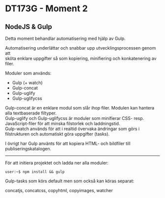DT173G - Moment 2
=================

NodeJS & Gulp
-----------------

Detta moment behandlar automatisering med hjälp av Gulp.

Automatisering underlättar och snabbar upp utvecklingsprocessen genom att\
sköta enklare uppgifter så som kopiering, minifiering och konkatenering av filer.

Moduler som används:

* Gulp (+ watch)
* Gulp-concat
* Gulp-uglify
* Gulp-uglifycss

Gulp-concat är en enklare modul som slår ihop filer. Modulen kan hantera alla textbaserade filtyper.\
Gulp-uglify och Gulp-uglifycss är moduler som minifierar CSS- resp. JavaScript-filer för att minska filstorlek och laddningstid.\
Gulp-watch används för att i realtid övervaka ändringar som görs i filstrukturen och automatiskt göra uppgifter (tasks).

I övrigt har Gulp använts för att kopiera HTML- och bildfiler till publiseringskatalogen.

---

För att initiera projektet och ladda ner alla moduler:

```console
user:~$ npm install && gulp
```

Gulp-tasks som körs default men som också kan köras separat:

concatjs, concatcss, copyhtml, copyimages, watcher